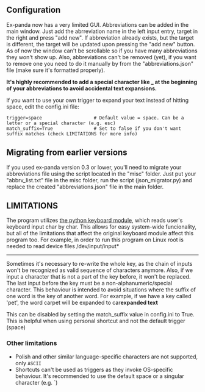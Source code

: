 ## Configuration

Ex-panda now has a very limited GUI.
Abbreviations can be added in the main window. Just add the abrreviation name in the left input entry, target in the right and press "add new".
If abbreviation already exists, but the target is different, the target will be updated upon pressing the "add new" button.
As of now the window can't be scrollable so if you have many abbreviations they won't show up. 
Also, abbreviations can't be removed (yet), if you want to remove one you need to do it manually by from the "abbreviations.json" file (make sure it's formatted properly).

**It's highly recommended to add a special character like _ at the beginning of your abbreviations to avoid accidental text expansions.**

If you want to use your own trigger to expand your text instead of hitting space, edit the config.ini file:

    trigger=space                   # Default value = space. Can be a letter or a special character (e.g. esc)
    match_suffix=True               # Set to false if you don't want suffix matches (check LIMITATIONS for more info)

## Migrating from earlier versions

If you used ex-panda version 0.3 or lower, you'll need to migrate your abbreviations file using the script located in the "misc" folder.
Just put your "abbrv_list.txt" file in the misc folder, run the script (json_migrator.py) and replace the created "abbreviations.json" file in the main folder.

## LIMITATIONS

The program utilizes [the python keyboard module](https://pypi.org/project/keyboard/), which reads user's keyboard input char by char.
This allows for easy system-wide funcionality, but all of the limitations that affect the original keyboard module affect this program too.
For example, in order to run this program on Linux root is needed to read device files /dev/input/input*

---

Sometimes it's necessary to re-write the whole key, as the chain of inputs won't be recognized as valid sequence of characters anymore.
Also, if we input a character that is not a part of the key before, it won't be replaced. 
The last input before the key must be a non-alphanumeric/special character.
This behaviour is intended to avoid situations where the suffix of one word is the key of another word. 
For example, if we have a key called 'pet', the word carpet will be expanded to car**expanded text**

This can be disabled by setting the match_suffix value in config.ini to True.
This is helpful when using personal shortcut and not the default trigger (space)

### Other limitations

- Polish and other similar language-specific characters are not supported, only `ASCII`
- Shortcuts can't be used as triggers as they invoke OS-specific behaviour. It's recommended to use the default space or a singular character (e.g. `)